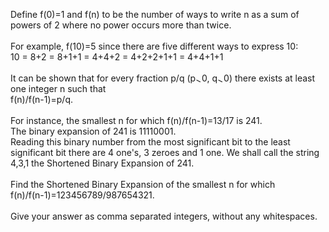   Define f(0)=1 and f(n) to be the number of ways to write n as a sum of powers of 2 where no power occurs more than twice. <br /><br />    For example, f(10)=5 since there are five different ways to express 10:<br />10 = 8+2 = 8+1+1 = 4+4+2 = 4+2+2+1+1 = 4+4+1+1<br /><br />    It can be shown that for every fraction p/q (p<img src='images/symbol_gt.gif' width='10' height='10' alt='&gt;' border='0' style='vertical-align:middle;' />0, q<img src='images/symbol_gt.gif' width='10' height='10' alt='&gt;' border='0' style='vertical-align:middle;' />0) there exists at least one integer n such that<br /> f(n)/f(n-1)=p/q.<br /><br />  For instance, the smallest n for which f(n)/f(n-1)=13/17 is 241.<br />  The binary expansion of 241 is 11110001.<br />  Reading this binary number from the most significant bit to the least significant bit there are 4 one's, 3 zeroes and 1 one. We shall call the string 4,3,1 the Shortened Binary Expansion of 241.<br /><br/>  Find the Shortened Binary Expansion of the smallest n for which<br /> f(n)/f(n-1)=123456789/987654321.<br /><br />  Give your answer as comma separated integers, without any whitespaces.  